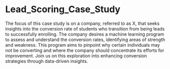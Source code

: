 # Lead_Scoring_Case_Study

The focus of this case study is on a company, referred to as X, that seeks insights into the conversion rate of students who transition from being leads to successfully enrolling. The company desires a machine learning program to assess and understand the conversion rates, identifying areas of strength and weakness. This program aims to pinpoint why certain individuals may not be converting and where the company should concentrate its efforts for improvement. Join us on this exploration into enhancing conversion strategies through data-driven insights.
